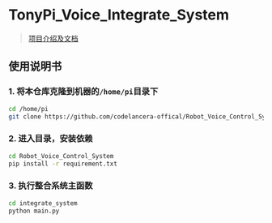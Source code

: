 # TonyPi_Voice_Integrate_System
> [项目介绍及文档](http://117.72.207.245/robot/)
## 使用说明书

### 1. 将本仓库克隆到机器的`/home/pi`目录下
```sh
cd /home/pi
git clone https://github.com/codelancera-offical/Robot_Voice_Control_System.git
```

### 2. 进入目录，安装依赖
```sh
cd Robot_Voice_Control_System
pip install -r requirement.txt
```
### 3. 执行整合系统主函数
```sh
cd integrate_system
python main.py
```

